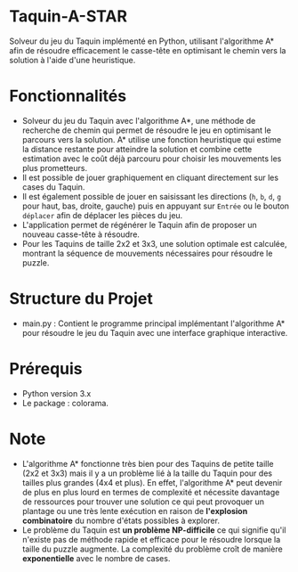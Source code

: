 # Taquin-A-STAR
Solveur du jeu du Taquin implémenté en Python, utilisant l'algorithme A* afin de résoudre efficacement le casse-tête en optimisant le chemin vers la solution à l'aide d'une heuristique.

# Fonctionnalités
- Solveur du jeu du Taquin avec l'algorithme A*, une méthode de recherche de chemin qui permet de résoudre le jeu en optimisant le parcours vers la solution. A* utilise une fonction heuristique qui estime la distance restante pour atteindre la solution et combine cette estimation avec le coût déjà parcouru pour choisir les mouvements les plus prometteurs.
- Il est possible de jouer graphiquement en cliquant directement sur les cases du Taquin.
- Il est également possible de jouer en saisissant les directions (`h`, `b`, `d`, `g` pour haut, bas, droite, gauche) puis en appuyant sur `Entrée` ou le bouton `déplacer` afin de déplacer les pièces du jeu.
- L'application permet de régénérer le Taquin afin de proposer un nouveau casse-tête à résoudre.
- Pour les Taquins de taille 2x2 et 3x3, une solution optimale est calculée, montrant la séquence de mouvements nécessaires pour résoudre le puzzle.

# Structure du Projet
- main.py : Contient le programme principal implémentant l'algorithme A* pour résoudre le jeu du Taquin avec une interface graphique interactive.

# Prérequis
- Python version 3.x
- Le package : colorama.

# Note
- L'algorithme A* fonctionne très bien pour des Taquins de petite taille (2x2 et 3x3) mais il y a un problème lié à la taille du Taquin pour des tailles plus grandes (4x4 et plus). En effet, l'algorithme A* peut devenir de plus en plus lourd en termes de complexité et nécessite davantage de ressources pour trouver une solution ce qui peut provoquer un plantage ou une très lente exécution en raison de **l'explosion combinatoire** du nombre d'états possibles à explorer.
- Le problème du Taquin est **un problème NP-difficile** ce qui signifie qu'il n'existe pas de méthode rapide et efficace pour le résoudre lorsque la taille du puzzle augmente. La complexité du problème croît de manière **exponentielle** avec le nombre de cases.

